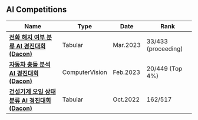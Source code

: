 ## AI Competitions

|Name|Type|Date|Rank|
|---|---|---|---|
|**[전화 해지 여부 분류 AI 경진대회 (Dacon)]()**|Tabular|Mar.2023|33/433 (proceeding)|
|**[자동차 충돌 분석 AI 경진대회 (Dacon)]()**|ComputerVision|Feb.2023|20/449 (Top 4%)|
|**[건설기계 오일 상태 분류 AI 경진대회 (Dacon)]()**|Tabular|Oct.2022|162/517|